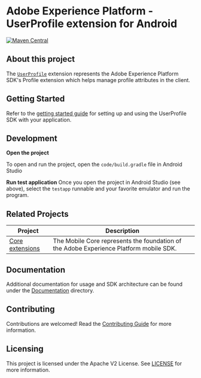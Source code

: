 # Adobe Experience Platform - UserProfile extension for Android

[![Maven Central](https://img.shields.io/maven-central/v/com.adobe.marketing.mobile/userprofile.svg?logo=android&logoColor=white&label=userprofile)](https://mvnrepository.com/artifact/com.adobe.marketing.mobile/userprofile)

## About this project

The [`UserProfile`](https://developer.adobe.com/client-sdks/documentation/profile/) extension represents the Adobe Experience Platform SDK's Profile extension which helps manage profile attributes in the client.

## Getting Started

Refer to the [getting started guide](./Documentation/getting-started.md) for setting up and using the UserProfile SDK with your application.

## Development

**Open the project**

To open and run the project, open the `code/build.gradle` file in Android Studio

**Run test application**
Once you open the project in Android Studio (see above), select the `testapp` runnable and your favorite emulator and run the program.

## Related Projects

| Project                                                         | Description                                                                            |
| --------------------------------------------------------------- | -------------------------------------------------------------------------------------- |
| [Core extensions](https://github.com/adobe/aepsdk-core-android) | The Mobile Core represents the foundation of the Adobe Experience Platform mobile SDK. |

## Documentation

Additional documentation for usage and SDK architecture can be found under the [Documentation](Documentation) directory.

## Contributing

Contributions are welcomed! Read the [Contributing Guide](./.github/CONTRIBUTING.md) for more information.

## Licensing

This project is licensed under the Apache V2 License. See [LICENSE](LICENSE) for more information.
